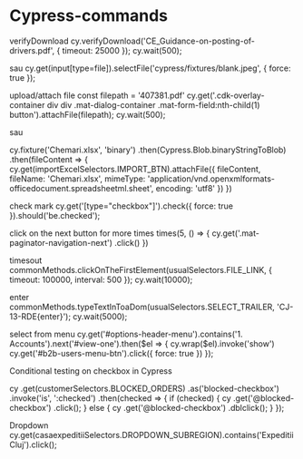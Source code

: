# Cypress-commands

verifyDownload
cy.verifyDownload('CE_Guidance-on-posting-of-drivers.pdf', { timeout: 25000 });
cy.wait(500);

sau
      cy.get(input[type=file]).selectFile('cypress/fixtures/blank.jpeg', { force: true });


upload/attach file
const filepath = '407381.pdf'
cy.get('.cdk-overlay-container div div .mat-dialog-container .mat-form-field:nth-child(1) button').attachFile(filepath);
cy.wait(500);

sau

cy.fixture('Chemari.xlsx', 'binary')
            .then(Cypress.Blob.binaryStringToBlob)
            .then(fileContent => {
                cy.get(importExcelSelectors.IMPORT_BTN).attachFile({
                    fileContent,
                    fileName: 'Chemari.xlsx',
                    mimeType: 'application/vnd.openxmlformats-officedocument.spreadsheetml.sheet',
                    encoding: 'utf8'
                })
            })

check mark
cy.get('[type="checkbox"]').check({ force: true }).should('be.checked');



click on the next button for more times
times(5, () => {
            cy.get('.mat-paginator-navigation-next')
              .click()
          })

timesout
commonMethods.clickOnTheFirstElement(usualSelectors.FILE_LINK, { timeout: 100000, interval: 500 });
        cy.wait(10000);
        
enter
commonMethods.typeTextInToaDom(usualSelectors.SELECT_TRAILER, 'CJ-13-RDE{enter}');
        cy.wait(5000);

select from menu
 cy.get('#options-header-menu').contains('1. Accounts').next('#view-one').then($el => {
            cy.wrap($el).invoke('show')
            cy.get('#b2b-users-menu-btn').click({ force: true })
        });


Conditional testing on checkbox in Cypress

 cy
        .get(customerSelectors.BLOCKED_ORDERS)
        .as('blocked-checkbox')
        .invoke('is', ':checked')
        .then(checked => {
          if (checked) {
            cy
              .get('@blocked-checkbox')
              .click();
          } else {
            cy
              .get('@blocked-checkbox')
              .dblclick();
          }
        });


Dropdown
        cy.get(casaexpeditiiSelectors.DROPDOWN_SUBREGION).contains('Expeditii Cluj').click();
